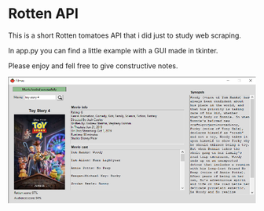 # Rotten API

This is a short Rotten tomatoes API that i did just to study web scraping.

In app.py you can find a little example with a GUI made in tkinter.

Please enjoy and fell free to give constructive notes.

![Alt text](https://github.com/Felipe-Pedro/Web-Scraper/blob/master/rotten-api/example.png "Example")
